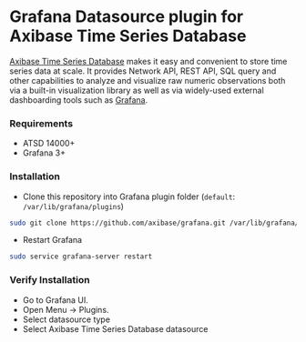 # Grafana Datasource plugin for Axibase Time Series Database

[Axibase Time Series Database](http://axibase.com/products/axibase-time-series-database/) makes it easy and convenient to store time series data at scale. It provides Network API, REST API, SQL query and other capabilities to analyze and visualize raw numeric observations both via a built-in visualization library as well as via widely-used external dashboarding tools such as [Grafana](http://grafana.org/).

### Requirements

* ATSD 14000+
* Grafana 3+

### Installation

*  Clone this repository into Grafana plugin folder (`default`: `/var/lib/grafana/plugins`)

```sh
sudo git clone https://github.com/axibase/grafana.git /var/lib/grafana/plugins/atsd
```

* Restart Grafana

```sh
sudo service grafana-server restart
```

### Verify Installation
 
 * Go to Grafana UI.
 * Open Menu -> Plugins.
 * Select datasource type
 * Select Axibase Time Series Database datasource
 
